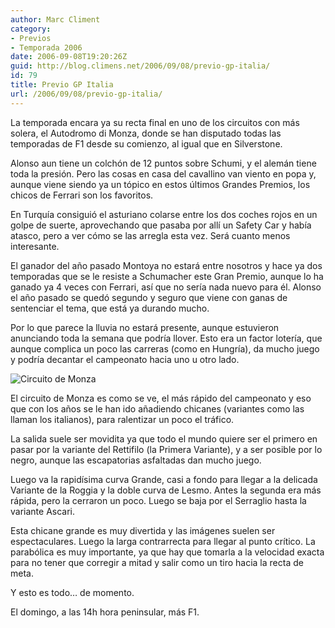 ```yaml
---
author: Marc Climent
category:
- Previos
- Temporada 2006
date: 2006-09-08T19:20:26Z
guid: http://blog.climens.net/2006/09/08/previo-gp-italia/
id: 79
title: Previo GP Italia
url: /2006/09/08/previo-gp-italia/
---
```


La temporada encara ya su recta final en uno de los circuitos con más solera, el Autodromo di Monza, donde se han disputado todas las temporadas de F1 desde su comienzo, al igual que en Silverstone.

Alonso aun tiene un colchón de 12 puntos sobre Schumi, y el alemán tiene toda la presión. Pero las cosas en casa del cavallino van viento en popa y, aunque viene siendo ya un tópico en estos últimos Grandes Premios, los chicos de Ferrari son los favoritos.

En Turquía consiguió el asturiano colarse entre los dos coches rojos en un golpe de suerte, aprovechando que pasaba por allí un Safety Car y había atasco, pero a ver cómo se las arregla esta vez. Será cuanto menos interesante.

El ganador del año pasado Montoya no estará entre nosotros y hace ya dos temporadas que se le resiste a Schumacher este Gran Premio, aunque lo ha ganado ya 4 veces con Ferrari, así que no sería nada nuevo para él. Alonso el año pasado se quedó segundo y seguro que viene con ganas de sentenciar el tema, que está ya durando mucho.

Por lo que parece la lluvia no estará presente, aunque estuvieron anunciando toda la semana que podría llover. Esto era un factor lotería, que aunque complica un poco las carreras (como en Hungría), da mucho juego y podría decantar el campeonato hacia uno u otro lado.

![Circuito de Monza](http://f1blog.climens.net/files/2006/09/italia.png)

El circuito de Monza es como se ve, el más rápido del campeonato y eso que con los años se le han ido añadiendo chicanes (variantes como las llaman los italianos), para ralentizar un poco el tráfico.

La salida suele ser movidita ya que todo el mundo quiere ser el primero en pasar por la variante del Rettifilo (la Primera Variante), y a ser posible por lo negro, aunque las escapatorias asfaltadas dan mucho juego.

Luego va la rapidísima curva Grande, casi a fondo para llegar a la delicada Variante de la Roggia y la doble curva de Lesmo. Antes la segunda era más rápida, pero la cerraron un poco. Luego se baja por el Serraglio hasta la variante Ascari.

Esta chicane grande es muy divertida y las imágenes suelen ser espectaculares. Luego la larga contrarrecta para llegar al punto crítico. La parabólica es muy importante, ya que hay que tomarla a la velocidad exacta para no tener que corregir a mitad y salir como un tiro hacia la recta de meta.

Y esto es todo&#8230; de momento.

El domingo, a las 14h hora peninsular, más F1.